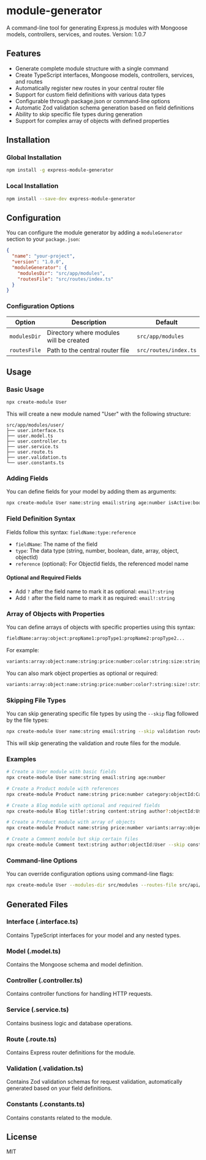 # module-generator

A command-line tool for generating Express.js modules with Mongoose models, controllers, services, and routes. Version: 1.0.7

## Features

- Generate complete module structure with a single command
- Create TypeScript interfaces, Mongoose models, controllers, services, and routes
- Automatically register new routes in your central router file
- Support for custom field definitions with various data types
- Configurable through package.json or command-line options
- Automatic Zod validation schema generation based on field definitions
- Ability to skip specific file types during generation
- Support for complex array of objects with defined properties

## Installation

### Global Installation

```bash
npm install -g express-module-generator
```

### Local Installation

```bash
npm install --save-dev express-module-generator
```

## Configuration

You can configure the module generator by adding a `moduleGenerator` section to your `package.json`:

```json
{
  "name": "your-project",
  "version": "1.0.0",
  "moduleGenerator": {
    "modulesDir": "src/app/modules",
    "routesFile": "src/routes/index.ts"
  }
}
```

### Configuration Options

| Option       | Description                             | Default               |
| ------------ | --------------------------------------- | --------------------- |
| `modulesDir` | Directory where modules will be created | `src/app/modules`     |
| `routesFile` | Path to the central router file         | `src/routes/index.ts` |

## Usage

### Basic Usage

```bash
npx create-module User
```

This will create a new module named "User" with the following structure:

```
src/app/modules/user/
├── user.interface.ts
├── user.model.ts
├── user.controller.ts
├── user.service.ts
├── user.route.ts
├── user.validation.ts
└── user.constants.ts
```

### Adding Fields

You can define fields for your model by adding them as arguments:

```bash
npx create-module User name:string email:string age:number isActive:boolean
```

### Field Definition Syntax

Fields follow this syntax: `fieldName:type:reference`

- `fieldName`: The name of the field
- `type`: The data type (string, number, boolean, date, array, object, objectId)
- `reference` (optional): For ObjectId fields, the referenced model name

#### Optional and Required Fields

- Add `?` after the field name to mark it as optional: `email?:string`
- Add `!` after the field name to mark it as required: `email!:string`

### Array of Objects with Properties

You can define arrays of objects with specific properties using this syntax:

```bash
fieldName:array:object:propName1:propType1:propName2:propType2...
```

For example:

```bash
variants:array:object:name:string:price:number:color:string:size:string
```

You can also mark object properties as optional or required:

```bash
variants:array:object:name:string:price:number:color?:string:size!:string
```

### Skipping File Types

You can skip generating specific file types by using the `--skip` flag followed by the file types:

```bash
npx create-module User name:string email:string --skip validation route
```

This will skip generating the validation and route files for the module.

### Examples

```bash
# Create a User module with basic fields
npx create-module User name:string email:string age:number

# Create a Product module with references
npx create-module Product name:string price:number category:objectId:Category

# Create a Blog module with optional and required fields
npx create-module Blog title!:string content:string author?:objectId:User tags:array

# Create a Product module with array of objects
npx create-module Product name:string price:number variants:array:object:name:string:price:number:color:string:size:string

# Create a Comment module but skip certain files
npx create-module Comment text:string author:objectId:User --skip constants validation
```

### Command-line Options

You can override configuration options using command-line flags:

```bash
npx create-module User --modules-dir src/modules --routes-file src/api/routes.ts
```

## Generated Files

### Interface (.interface.ts)

Contains TypeScript interfaces for your model and any nested types.

### Model (.model.ts)

Contains the Mongoose schema and model definition.

### Controller (.controller.ts)

Contains controller functions for handling HTTP requests.

### Service (.service.ts)

Contains business logic and database operations.

### Route (.route.ts)

Contains Express router definitions for the module.

### Validation (.validation.ts)

Contains Zod validation schemas for request validation, automatically generated based on your field definitions.

### Constants (.constants.ts)

Contains constants related to the module.

## License

MIT

```

```
